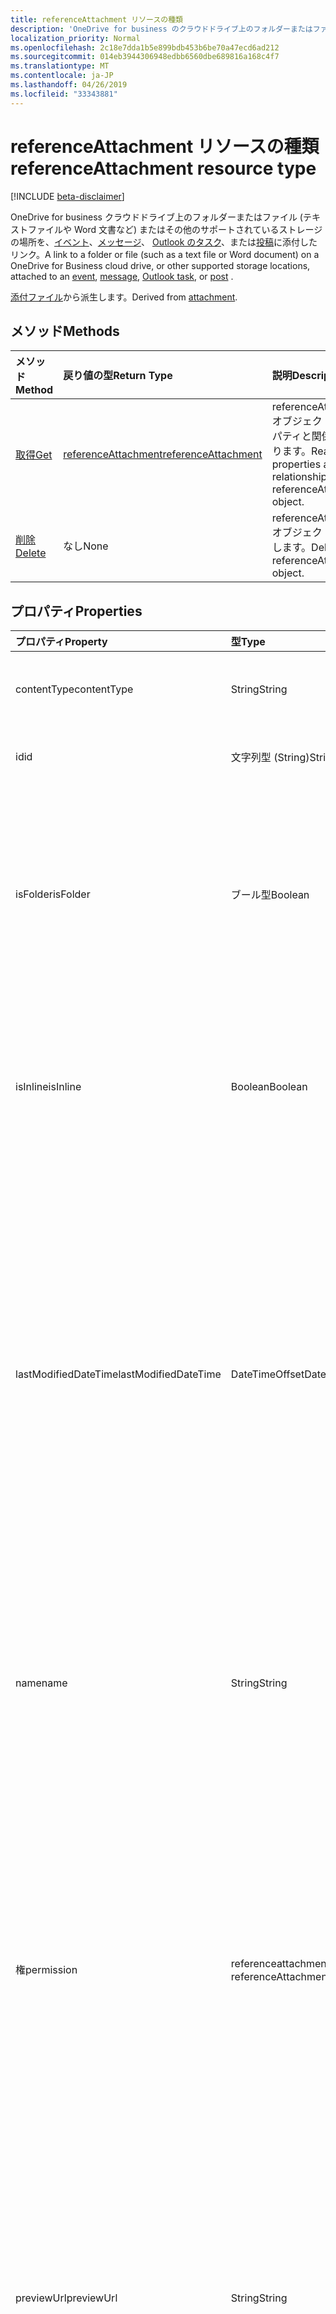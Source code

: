 ```yaml
---
title: referenceAttachment リソースの種類
description: 'OneDrive for business のクラウドドライブ上のフォルダーまたはファイル (テキストファイルや Word 文書など) またはその他のサポートされているストレージの場所へのリンクは、 '
localization_priority: Normal
ms.openlocfilehash: 2c18e7dda1b5e899bdb453b6be70a47ecd6ad212
ms.sourcegitcommit: 014eb3944306948edbb6560dbe689816a168c4f7
ms.translationtype: MT
ms.contentlocale: ja-JP
ms.lasthandoff: 04/26/2019
ms.locfileid: "33343881"
---
```

# <a name="referenceattachment-resource-type"></a><span data-ttu-id="cfe45-103">referenceAttachment リソースの種類</span><span class="sxs-lookup"><span data-stu-id="cfe45-103">referenceAttachment resource type</span></span>

[!INCLUDE [beta-disclaimer](../../includes/beta-disclaimer.md)]

<span data-ttu-id="cfe45-104">OneDrive for business クラウドドライブ上のフォルダーまたはファイル (テキストファイルや Word 文書など) またはその他のサポートされているストレージの場所を、[イベント](../resources/event.md)、[メッセージ](../resources/message.md)、 [Outlook のタスク](../resources/outlooktask.md)、または[投稿](../resources/post.md)に添付したリンク。</span><span class="sxs-lookup"><span data-stu-id="cfe45-104">A link to a folder or file (such as a text file or Word document) on a OneDrive for Business cloud drive, or other supported storage locations, attached to an [event](../resources/event.md), [message](../resources/message.md), [Outlook task](../resources/outlooktask.md), or [post](../resources/post.md) .</span></span>

<span data-ttu-id="cfe45-105">[添付ファイル](attachment.md)から派生します。</span><span class="sxs-lookup"><span data-stu-id="cfe45-105">Derived from [attachment](attachment.md).</span></span>

## <a name="methods"></a><span data-ttu-id="cfe45-106">メソッド</span><span class="sxs-lookup"><span data-stu-id="cfe45-106">Methods</span></span>

| <span data-ttu-id="cfe45-107">メソッド</span><span class="sxs-lookup"><span data-stu-id="cfe45-107">Method</span></span>       | <span data-ttu-id="cfe45-108">戻り値の型</span><span class="sxs-lookup"><span data-stu-id="cfe45-108">Return Type</span></span>  |<span data-ttu-id="cfe45-109">説明</span><span class="sxs-lookup"><span data-stu-id="cfe45-109">Description</span></span>|
|:---------------|:--------|:----------|
|[<span data-ttu-id="cfe45-110">取得</span><span class="sxs-lookup"><span data-stu-id="cfe45-110">Get</span></span>](../api/attachment-get.md) | [<span data-ttu-id="cfe45-111">referenceAttachment</span><span class="sxs-lookup"><span data-stu-id="cfe45-111">referenceAttachment</span></span>](referenceattachment.md) |<span data-ttu-id="cfe45-112">referenceAttachment オブジェクトのプロパティと関係を読み取ります。</span><span class="sxs-lookup"><span data-stu-id="cfe45-112">Read properties and relationships of referenceAttachment object.</span></span>|
|[<span data-ttu-id="cfe45-113">削除</span><span class="sxs-lookup"><span data-stu-id="cfe45-113">Delete</span></span>](../api/attachment-delete.md) | <span data-ttu-id="cfe45-114">なし</span><span class="sxs-lookup"><span data-stu-id="cfe45-114">None</span></span> |<span data-ttu-id="cfe45-115">referenceAttachment オブジェクトを削除します。</span><span class="sxs-lookup"><span data-stu-id="cfe45-115">Delete referenceAttachment object.</span></span> |

## <a name="properties"></a><span data-ttu-id="cfe45-116">プロパティ</span><span class="sxs-lookup"><span data-stu-id="cfe45-116">Properties</span></span>
| <span data-ttu-id="cfe45-117">プロパティ</span><span class="sxs-lookup"><span data-stu-id="cfe45-117">Property</span></span>     | <span data-ttu-id="cfe45-118">型</span><span class="sxs-lookup"><span data-stu-id="cfe45-118">Type</span></span>   |<span data-ttu-id="cfe45-119">説明</span><span class="sxs-lookup"><span data-stu-id="cfe45-119">Description</span></span>|
|:---------------|:--------|:----------|
|<span data-ttu-id="cfe45-120">contentType</span><span class="sxs-lookup"><span data-stu-id="cfe45-120">contentType</span></span>|<span data-ttu-id="cfe45-121">String</span><span class="sxs-lookup"><span data-stu-id="cfe45-121">String</span></span>|<span data-ttu-id="cfe45-122">添付ファイルのコンテンツ タイプ。</span><span class="sxs-lookup"><span data-stu-id="cfe45-122">The content type of the attachment.</span></span> <span data-ttu-id="cfe45-123">省略可能。</span><span class="sxs-lookup"><span data-stu-id="cfe45-123">Optional.</span></span>|
|<span data-ttu-id="cfe45-124">id</span><span class="sxs-lookup"><span data-stu-id="cfe45-124">id</span></span>|<span data-ttu-id="cfe45-125">文字列型 (String)</span><span class="sxs-lookup"><span data-stu-id="cfe45-125">String</span></span>|<span data-ttu-id="cfe45-p102">添付ファイル ID。読み取り専用です。</span><span class="sxs-lookup"><span data-stu-id="cfe45-p102">The attachment ID.  Read-only.</span></span>|
|<span data-ttu-id="cfe45-128">isFolder</span><span class="sxs-lookup"><span data-stu-id="cfe45-128">isFolder</span></span>|<span data-ttu-id="cfe45-129">ブール型</span><span class="sxs-lookup"><span data-stu-id="cfe45-129">Boolean</span></span>|<span data-ttu-id="cfe45-130">添付ファイルがフォルダーへのリンクであるかどうかを指定します。</span><span class="sxs-lookup"><span data-stu-id="cfe45-130">Specifies whether the attachment is a link to a folder.</span></span> <span data-ttu-id="cfe45-131">**sourceurl**がフォルダーへのリンクの場合は、true に設定する必要があります。</span><span class="sxs-lookup"><span data-stu-id="cfe45-131">Must set this to true if **sourceUrl** is a link to a folder.</span></span> <span data-ttu-id="cfe45-132">省略可能。</span><span class="sxs-lookup"><span data-stu-id="cfe45-132">Optional.</span></span>|
|<span data-ttu-id="cfe45-133">isInline</span><span class="sxs-lookup"><span data-stu-id="cfe45-133">isInline</span></span>|<span data-ttu-id="cfe45-134">Boolean</span><span class="sxs-lookup"><span data-stu-id="cfe45-134">Boolean</span></span>|<span data-ttu-id="cfe45-135">添付ファイルを埋め込みオブジェクトの本文にインラインで表示する場合は、true に設定します。</span><span class="sxs-lookup"><span data-stu-id="cfe45-135">Set to true if the attachment appears inline in the body of the embedding object.</span></span> <span data-ttu-id="cfe45-136">省略可能。</span><span class="sxs-lookup"><span data-stu-id="cfe45-136">Optional.</span></span>|
|<span data-ttu-id="cfe45-137">lastModifiedDateTime</span><span class="sxs-lookup"><span data-stu-id="cfe45-137">lastModifiedDateTime</span></span>|<span data-ttu-id="cfe45-138">DateTimeOffset</span><span class="sxs-lookup"><span data-stu-id="cfe45-138">DateTimeOffset</span></span>|<span data-ttu-id="cfe45-139">添付ファイルが最後に変更された日時です。</span><span class="sxs-lookup"><span data-stu-id="cfe45-139">The date and time when the attachment was last modified.</span></span> <span data-ttu-id="cfe45-140">Timestamp 型は、ISO 8601 形式を使用して日付と時刻の情報を表し、常に UTC 時間です。</span><span class="sxs-lookup"><span data-stu-id="cfe45-140">The Timestamp type represents date and time information using ISO 8601 format and is always in UTC time.</span></span> <span data-ttu-id="cfe45-141">たとえば、2014 年 1 月 1 日午前 0 時 (UTC) は、`'2014-01-01T00:00:00Z'` のようになります。</span><span class="sxs-lookup"><span data-stu-id="cfe45-141">For example, midnight UTC on Jan 1, 2014 would look like this: `'2014-01-01T00:00:00Z'`.</span></span> <span data-ttu-id="cfe45-142">省略可能。</span><span class="sxs-lookup"><span data-stu-id="cfe45-142">Optional.</span></span>|
|<span data-ttu-id="cfe45-143">name</span><span class="sxs-lookup"><span data-stu-id="cfe45-143">name</span></span>|<span data-ttu-id="cfe45-144">String</span><span class="sxs-lookup"><span data-stu-id="cfe45-144">String</span></span>|<span data-ttu-id="cfe45-145">埋め込まれた添付ファイルを表すアイコンの下に表示されるテキスト。</span><span class="sxs-lookup"><span data-stu-id="cfe45-145">The text that is displayed below the icon representing the embedded attachment.</span></span> <span data-ttu-id="cfe45-146">実際のファイル名である必要はありません。</span><span class="sxs-lookup"><span data-stu-id="cfe45-146">This does not need to be the actual file name.</span></span> <span data-ttu-id="cfe45-147">必須。</span><span class="sxs-lookup"><span data-stu-id="cfe45-147">Required.</span></span>|
|<span data-ttu-id="cfe45-148">権</span><span class="sxs-lookup"><span data-stu-id="cfe45-148">permission</span></span>|<span data-ttu-id="cfe45-149">referenceattachmentpermission が</span><span class="sxs-lookup"><span data-stu-id="cfe45-149">referenceAttachmentPermission</span></span>|<span data-ttu-id="cfe45-150">**providertype**のプロバイダーの種類によって添付ファイルに付与されるアクセス許可を指定します。</span><span class="sxs-lookup"><span data-stu-id="cfe45-150">Specifies the permissions granted for the attachment by the type of provider in **providerType**.</span></span> <span data-ttu-id="cfe45-151">可能な値は、`other`、`view`、`edit`、`anonymousView`、`anonymousEdit`、`organizationView`、`organizationEdit` です。</span><span class="sxs-lookup"><span data-stu-id="cfe45-151">Possible values are: `other`, `view`, `edit`, `anonymousView`, `anonymousEdit`, `organizationView`, `organizationEdit`.</span></span> <span data-ttu-id="cfe45-152">省略可能。</span><span class="sxs-lookup"><span data-stu-id="cfe45-152">Optional.</span></span>|
|<span data-ttu-id="cfe45-153">previewUrl</span><span class="sxs-lookup"><span data-stu-id="cfe45-153">previewUrl</span></span>|<span data-ttu-id="cfe45-154">String</span><span class="sxs-lookup"><span data-stu-id="cfe45-154">String</span></span>|<span data-ttu-id="cfe45-155">イメージ URL の参照添付ファイルにのみ適用され、プレビューイメージを取得します。</span><span class="sxs-lookup"><span data-stu-id="cfe45-155">Applies to only a reference attachment of an image - URL to get a preview image.</span></span> <span data-ttu-id="cfe45-156">**thumbnailUrl**および**プレビュー url**は、 **sourceurl**が画像ファイルを識別する場合にのみ使用します。</span><span class="sxs-lookup"><span data-stu-id="cfe45-156">Use **thumbnailUrl** and **previewUrl** only when **sourceUrl** identifies an image file.</span></span> <span data-ttu-id="cfe45-157">省略可能。</span><span class="sxs-lookup"><span data-stu-id="cfe45-157">Optional.</span></span>|
|<span data-ttu-id="cfe45-158">providerType</span><span class="sxs-lookup"><span data-stu-id="cfe45-158">providerType</span></span>|<span data-ttu-id="cfe45-159">referenceAttachmentProvider</span><span class="sxs-lookup"><span data-stu-id="cfe45-159">referenceAttachmentProvider</span></span>|<span data-ttu-id="cfe45-160">この contentType の添付ファイルをサポートするプロバイダーの種類。</span><span class="sxs-lookup"><span data-stu-id="cfe45-160">The type of provider that supports an attachment of this contentType.</span></span> <span data-ttu-id="cfe45-161">可能な値は、`other`、`oneDriveBusiness`、`oneDriveConsumer`、`dropbox` です。</span><span class="sxs-lookup"><span data-stu-id="cfe45-161">Possible values are: `other`, `oneDriveBusiness`, `oneDriveConsumer`, `dropbox`.</span></span> <span data-ttu-id="cfe45-162">省略可能。</span><span class="sxs-lookup"><span data-stu-id="cfe45-162">Optional.</span></span>|
|<span data-ttu-id="cfe45-163">size</span><span class="sxs-lookup"><span data-stu-id="cfe45-163">size</span></span>|<span data-ttu-id="cfe45-164">Int32</span><span class="sxs-lookup"><span data-stu-id="cfe45-164">Int32</span></span>|<span data-ttu-id="cfe45-165">参照添付ファイルのメッセージに格納されているメタデータのサイズ (バイト単位)。</span><span class="sxs-lookup"><span data-stu-id="cfe45-165">The size of the metadata in bytes that is stored on the message for the reference attachment.</span></span> <span data-ttu-id="cfe45-166">この値は実際のファイルのサイズを示すものではありません。</span><span class="sxs-lookup"><span data-stu-id="cfe45-166">This value does not indicate the size of the actual file.</span></span> <span data-ttu-id="cfe45-167">省略可能。</span><span class="sxs-lookup"><span data-stu-id="cfe45-167">Optional.</span></span>|
|<span data-ttu-id="cfe45-168">sourceUrl</span><span class="sxs-lookup"><span data-stu-id="cfe45-168">sourceUrl</span></span>|<span data-ttu-id="cfe45-169">文字列</span><span class="sxs-lookup"><span data-stu-id="cfe45-169">String</span></span>|<span data-ttu-id="cfe45-170">添付ファイルの内容を取得するための URL。</span><span class="sxs-lookup"><span data-stu-id="cfe45-170">URL to get the attachment content.</span></span> <span data-ttu-id="cfe45-171">これがフォルダーへの URL である場合、outlook または web 上の outlook でフォルダーが正しく表示されるようにするには、 **isfolder**を true に設定します。</span><span class="sxs-lookup"><span data-stu-id="cfe45-171">If this is a URL to a folder, then for the folder to be displayed correctly in Outlook or Outlook on the web, set **isFolder** to true.</span></span> <span data-ttu-id="cfe45-172">必須です。</span><span class="sxs-lookup"><span data-stu-id="cfe45-172">Required.</span></span>|
|<span data-ttu-id="cfe45-173">thumbnailUrl</span><span class="sxs-lookup"><span data-stu-id="cfe45-173">thumbnailUrl</span></span>|<span data-ttu-id="cfe45-174">String</span><span class="sxs-lookup"><span data-stu-id="cfe45-174">String</span></span>|<span data-ttu-id="cfe45-175">サムネイルイメージを取得するために、イメージ URL の参照添付ファイルにのみ適用されます。</span><span class="sxs-lookup"><span data-stu-id="cfe45-175">Applies to only a reference attachment of an image - URL to get a thumbnail image.</span></span> <span data-ttu-id="cfe45-176">**thumbnailUrl**および**プレビュー url**は、 **sourceurl**が画像ファイルを識別する場合にのみ使用します。</span><span class="sxs-lookup"><span data-stu-id="cfe45-176">Use **thumbnailUrl** and **previewUrl** only when **sourceUrl** identifies an image file.</span></span> <span data-ttu-id="cfe45-177">省略可能。</span><span class="sxs-lookup"><span data-stu-id="cfe45-177">Optional.</span></span>|

## <a name="relationships"></a><span data-ttu-id="cfe45-178">リレーションシップ</span><span class="sxs-lookup"><span data-stu-id="cfe45-178">Relationships</span></span>
<span data-ttu-id="cfe45-179">なし</span><span class="sxs-lookup"><span data-stu-id="cfe45-179">None</span></span>



## <a name="json-representation"></a><span data-ttu-id="cfe45-180">JSON 表記</span><span class="sxs-lookup"><span data-stu-id="cfe45-180">JSON representation</span></span>

<span data-ttu-id="cfe45-181">以下は、リソースの JSON 表記です</span><span class="sxs-lookup"><span data-stu-id="cfe45-181">Here is a JSON representation of the resource</span></span>

<!-- {
  "blockType": "resource",
  "optionalProperties": [

  ],
  "@odata.type": "microsoft.graph.referenceAttachment"
}-->

```json
{
  "contentType": "string",
  "id": "string (identifier)",
  "isFolder": true,
  "isInline": true,
  "lastModifiedDateTime": "String (timestamp)",
  "name": "string",
  "permission": "string",
  "previewUrl": "string",
  "providerType": "string",
  "size": 1024,
  "sourceUrl": "string",
  "thumbnailUrl": "string"
}

```

<!-- uuid: 8fcb5dbc-d5aa-4681-8e31-b001d5168d79
2015-10-25 14:57:30 UTC -->
<!--
{
  "type": "#page.annotation",
  "description": "referenceAttachment resource",
  "keywords": "",
  "section": "documentation",
  "tocPath": "",
  "suppressions": []
}
-->
